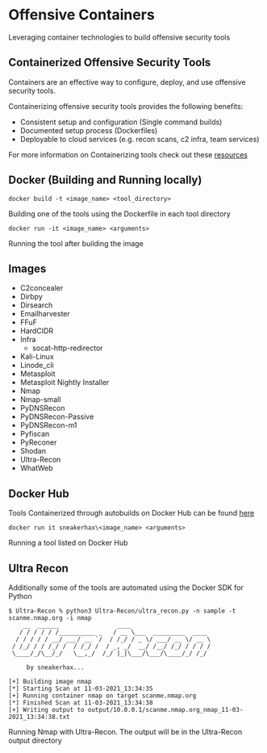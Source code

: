 # Offensive Containers

Leveraging container technologies to build offensive security tools

## Containerized Offensive Security Tools

Containers are an effective way to configure, deploy, and use offensive security tools. 

Containerizing offensive security tools provides the following benefits:

* Consistent setup and configuration (Single command builds)
* Documented setup process (Dockerfiles)
* Deployable to cloud services (e.g. recon scans, c2 infra, team services)

For more information on Containerizing tools check out these [resources](https://github.com/sneakerhax/TTPs/tree/main/Cloud_Native/Resources)

## Docker (Building and Running locally)

```
docker build -t <image_name> <tool_directory>
```

Building one of the tools using the Dockerfile in each tool directory

```
docker run -it <image_name> <arguments>
```
Running the tool after building the image

## Images

* C2concealer
* Dirbpy
* Dirsearch
* Emailharvester
* FFuF
* HardCIDR
* Infra
    * socat-http-redirector
* Kali-Linux
* Linode_cli
* Metasploit
* Metasploit Nightly Installer
* Nmap
* Nmap-small
* PyDNSRecon
* PyDNSRecon-Passive
* PyDNSRecon-m1
* Pyfiscan
* PyReconer
* Shodan
* Ultra-Recon
* WhatWeb

## Docker Hub

Tools Containerized through autobuilds on Docker Hub can be found [here](https://hub.docker.com/u/sneakerhax)

```
docker run it sneakerhax\<image_name> <arguments>
```
Running a tool listed on Docker Hub

## Ultra Recon

Additionally some of the tools are automated using the Docker SDK for Python

```
$ Ultra-Recon % python3 Ultra-Recon/ultra_recon.py -n sample -t scanme.nmap.org -i nmap
    __  ______                ____
   / / / / / /__________ _   / __ \___  _________  ____
  / / / / / __/ ___/ __ `/  / /_/ / _ \/ ___/ __ \/ __ \
 / /_/ / / /_/ /  / /_/ /  / _, _/  __/ /__/ /_/ / / / /
 \____/_/\__/_/   \__,_/  /_/ |_|\___/\___/\____/_/ /_/

	 by sneakerhax...

[+] Building image nmap
[*] Starting Scan at 11-03-2021_13:34:35
[+] Running container nmap on target scanme.nmap.org
[*] Finished Scan at 11-03-2021_13:34:38
[+] Writing output to output/10.0.0.1/scanme.nmap.org_nmap_11-03-2021_13:34:38.txt
```

Running Nmap with Ultra-Recon. The output will be in the Ultra-Recon output directory
